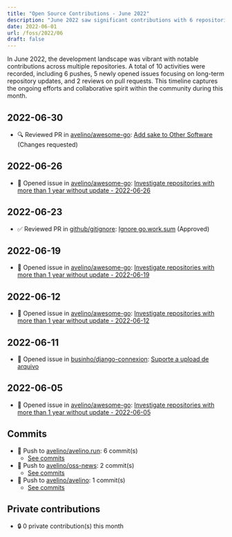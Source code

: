 ```yaml
---
title: "Open Source Contributions - June 2022"
description: "June 2022 saw significant contributions with 6 repositories involved, 5 issues opened, and 2 pull request reviews, showcasing ongoing development and community engagement."
date: 2022-06-01
url: /foss/2022/06
draft: false
---
```


In June 2022, the development landscape was vibrant with notable contributions across multiple repositories. A total of 10 activities were recorded, including 6 pushes, 5 newly opened issues focusing on long-term repository updates, and 2 reviews on pull requests. This timeline captures the ongoing efforts and collaborative spirit within the community during this month.

## 2022-06-30

- 🔍 Reviewed PR in [avelino/awesome-go](https://github.com/avelino/awesome-go): [Add sake to Other Software](https://github.com/avelino/awesome-go/pull/4279#pullrequestreview-1024874931) (Changes requested)

## 2022-06-26

- 🐛 Opened issue in [avelino/awesome-go](https://github.com/avelino/awesome-go): [Investigate repositories with more than 1 year without update - 2022-06-26](https://github.com/avelino/awesome-go/issues/4301)

## 2022-06-23

- ✅ Reviewed PR in [github/gitignore](https://github.com/github/gitignore): [Ignore go.work.sum](https://github.com/github/gitignore/pull/4081#pullrequestreview-1016891035) (Approved)

## 2022-06-19

- 🐛 Opened issue in [avelino/awesome-go](https://github.com/avelino/awesome-go): [Investigate repositories with more than 1 year without update - 2022-06-19](https://github.com/avelino/awesome-go/issues/4288)

## 2022-06-12

- 🐛 Opened issue in [avelino/awesome-go](https://github.com/avelino/awesome-go): [Investigate repositories with more than 1 year without update - 2022-06-12](https://github.com/avelino/awesome-go/issues/4272)

## 2022-06-11

- 🐛 Opened issue in [businho/django-connexion](https://github.com/businho/django-connexion): [Suporte a upload de arquivo](https://github.com/businho/django-connexion/issues/9)

## 2022-06-05

- 🐛 Opened issue in [avelino/awesome-go](https://github.com/avelino/awesome-go): [Investigate repositories with more than 1 year without update - 2022-06-05](https://github.com/avelino/awesome-go/issues/4255)

## Commits

- 🔨 Push to [avelino/avelino.run](https://github.com/avelino/avelino.run): 6 commit(s)
  - [See commits](https://github.com/avelino/avelino.run/commits?author=avelino&since=2022-06-01T00:00:00Z&until=2022-06-30T23:59:59Z)
- 🔨 Push to [avelino/oss-news](https://github.com/avelino/oss-news): 2 commit(s)
  - [See commits](https://github.com/avelino/oss-news/commits?author=avelino&since=2022-06-01T00:00:00Z&until=2022-06-30T23:59:59Z)
- 🔨 Push to [avelino/avelino](https://github.com/avelino/avelino): 1 commit(s)
  - [See commits](https://github.com/avelino/avelino/commits?author=avelino&since=2022-06-01T00:00:00Z&until=2022-06-30T23:59:59Z)

## Private contributions

- 🔒 0 private contribution(s) this month

